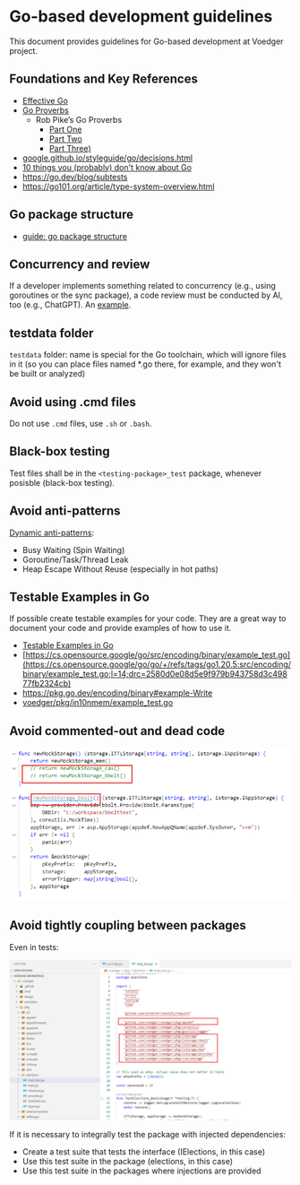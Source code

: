 # Go-based development guidelines

This document provides guidelines for Go-based development at Voedger project.

## Foundations and Key References

- [Effective Go](https://go.dev/doc/effective_go)
- [Go Proverbs](https://go-proverbs.github.io/)
  - Rob Pike’s Go Proverbs
    - [Part One](https://golangprojectstructure.com/rob-pike-go-proverbs/)
    - [Part Two](https://golangprojectstructure.com/rob-pike-go-proverbs-2/)
    - [Part Three)](https://golangprojectstructure.com/rob-pike-go-proverbs-3/)
- [google.github.io/styleguide/go/decisions.html](https://google.github.io/styleguide/go/decisions.html)
- [10 things you (probably) don't know about Go](https://go.dev/talks/2012/10things.slide)
- https://go.dev/blog/subtests
- https://go101.org/article/type-system-overview.html

## Go package structure

- [guide: go package structure](https://github.com/voedger/kb/issues/45)

## Concurrency and review

If a developer implements something related to concurrency (e.g., using goroutines or the sync package), a code review must be conducted by AI, too (e.g., ChatGPT). An [example](https://github.com/voedger/kb/issues/57).

## testdata folder

`testdata` folder: name is special for the Go toolchain, which will ignore files in it (so you can place files named *.go there, for example, and they won't be built or analyzed)

## Avoid using .cmd files

Do not use `.cmd` files, use `.sh` or `.bash`.

## Black-box testing

Test files shall be in the `<testing-package>_test` package, whenever posisble (black-box testing).

## Avoid anti-patterns

[Dynamic anti-patterns](se.md#dynamic-anti-patterns):

- Busy Waiting (Spin Waiting)
- Goroutine/Task/Thread Leak
- Heap Escape Without Reuse (especially in hot paths)

## Testable Examples in Go

If possible create testable examples for your code. They are a great way to document your code and provide examples of how to use it.

- [Testable Examples in Go](https://go.dev/blog/examples)
- [https://cs.opensource.google/go/src/encoding/binary/example_test.go](https://cs.opensource.google/go/go/+/refs/tags/go1.20.5:src/encoding/binary/example_test.go;l=14;drc=2580d0e08d5e9f979b943758d3c49877fb2324cb)
- https://pkg.go.dev/encoding/binary#example-Write
- [voedger/pkg/in10nmem/example_test.go](https://github.com/voedger/voedger/blob/15ef848eecdc1950a6eba71732991012d509be18/pkg/in10nmem/example_test.go#L21)

## Avoid commented-out and dead code

![alt text](images/deadcode.png)

## Avoid tightly coupling between packages

Even in tests:

![alt text](images/coupling.png)

If it is necessary to integrally test the package with injected dependencies:

- Create a test suite that tests the interface (IElections, in this case)
- Use this test suite in the package (elections, in this case)
- Use this test suite in the packages where injections are provided

